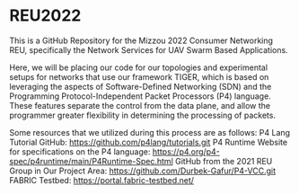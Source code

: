 # REU2022

This is a GitHub Repository for the Mizzou 2022 Consumer Networking REU, specifically the Network Services for UAV Swarm Based Applications.

Here, we will be placing our code for our topologies and experimental setups for networks that use our framework TIGER, which is based on leveraging the aspects of Software-Defined Networking (SDN) and the Programming Protocol-Independent Packet Processors (P4) language. These features separate the control from the data plane, and allow the programmer greater flexibility in determining the processing of packets.

Some resources that we utilized during this process are as follows:
P4 Lang Tutorial GitHub: https://github.com/p4lang/tutorials.git
P4 Runtime Website for specifications on the P4 language: https://p4.org/p4-spec/p4runtime/main/P4Runtime-Spec.html
GitHub from the 2021 REU Group in Our Project Area: https://github.com/Durbek-Gafur/P4-VCC.git
FABRIC Testbed: https://portal.fabric-testbed.net/
